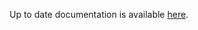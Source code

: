 <!-- DO NOT EDIT THIS FILE MANUALLY  -->
<!-- Please read the https://github.com/linuxserver/docker-webtop/blob/fedora-mate/.github/CONTRIBUTING.md -->

Up to date documentation is available [here](https://github.com/linuxserver/docker-webtop/blob/master/README.md).
